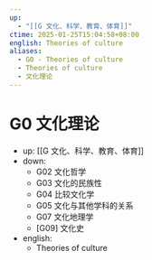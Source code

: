 ```yaml
---
up:
  - "[[G 文化、科学、教育、体育]]"
ctime: 2025-01-25T15:04:58+08:00
english: Theories of culture
aliases:
  - G0 - Theories of culture
  - Theories of culture
  - 文化理论
---
```


# G0 文化理论

- up: [[G 文化、科学、教育、体育]]
- down:
	- G02 文化哲学
	- G03 文化的民族性
	- G04 比较文化学
	- G05 文化与其他学科的关系
	- G07 文化地理学
	- [G09] 文化史
- english:
	- Theories of culture
